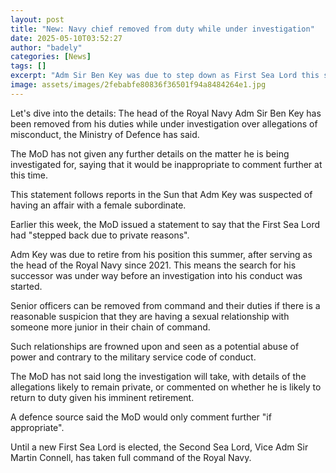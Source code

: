 ```yaml
---
layout: post
title: "New: Navy chief removed from duty while under investigation"
date: 2025-05-10T03:52:27
author: "badely"
categories: [News]
tags: []
excerpt: "Adm Sir Ben Key was due to step down as First Sea Lord this summer, before an investigation started."
image: assets/images/2febabfe80836f36501f94a8484264e1.jpg
---
```


Let's dive into the details: The head of the Royal Navy Adm Sir Ben Key has been removed from his duties while under investigation over allegations of misconduct, the Ministry of Defence has said.

The MoD has not given any further details on the matter he is being investigated for, saying that it would be inappropriate to comment further at this time.

This statement follows reports in the Sun that Adm Key was suspected of having an affair with a female subordinate.

Earlier this week, the MoD issued a statement to say that the First Sea Lord had "stepped back due to private reasons".

Adm Key was due to retire from his position this summer, after serving as the head of the Royal Navy since 2021. This means the search for his successor was under way before an investigation into his conduct was started.

Senior officers can be removed from command and their duties if there is a reasonable suspicion that they are having a sexual relationship with someone more junior in their chain of command. 

Such relationships are frowned upon and seen as a potential abuse of power and contrary to the military service code of conduct. 

The MoD has not said long the investigation will take, with details of the allegations likely to remain private, or commented on whether he is likely to return to duty given his imminent retirement.

A defence source said the MoD would only comment further "if appropriate".

Until a new First Sea Lord is elected, the Second Sea Lord, Vice Adm Sir Martin Connell, has taken full command of the Royal Navy.

